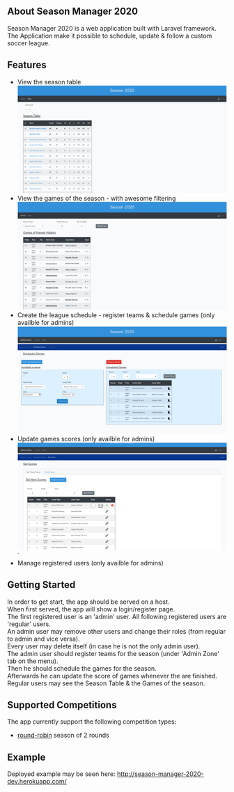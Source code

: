 ## About Season Manager 2020

Season Manager 2020 is a web application built with Laravel framework.<br>
The Application make it possible to schedule, update & follow a custom soccer league.

## Features
- View the season table
![Season Table Image](https://github.com/eshelsil/Soccer-Season-Manager/blob/dev/readme_img/season_table.png?raw=true)
- View the games of the season - with awesome filtering
![Games Table Image](https://github.com/eshelsil/Soccer-Season-Manager/blob/dev/readme_img/played_games_table.png?raw=true)
- Create the league schedule - register teams & schedule games (only availble for admins)
![Games Table Image](https://github.com/eshelsil/Soccer-Season-Manager/blob/dev/readme_img/schedule_games.png?raw=true)
- Update games scores (only availble for admins)
![Games Table Image](https://github.com/eshelsil/Soccer-Season-Manager/blob/dev/readme_img/set_score.png?raw=true)`
- Manage registered users (only availble for admins)

## Getting Started
In order to get start, the app should be served on a host.<br>
When first served, the app will show a login/register page.<br>
The first registered user is an 'admin' user. All following registered users are 'regular' users.<br>
An admin user may remove other users and change their roles (from regular to admin and vice versa).<br>
Every user may delete itself (in case he is not the only admin user).<br>
The admin user should register teams for the season (under 'Admin Zone' tab on the menu).<br>
Then he should schedule the games for the season.<br>
Afterwards he can update the score of games whenever the are finished.<br>
Regular users may see the Season Table & the Games of the season.

## Supported Competitions
The app currently support the following competition types:
- [round-robin](https://en.wikipedia.org/wiki/Round-robin_tournament) season of 2 rounds


## Example
Deployed example may be seen here:
http://season-manager-2020-dev.herokuapp.com/
